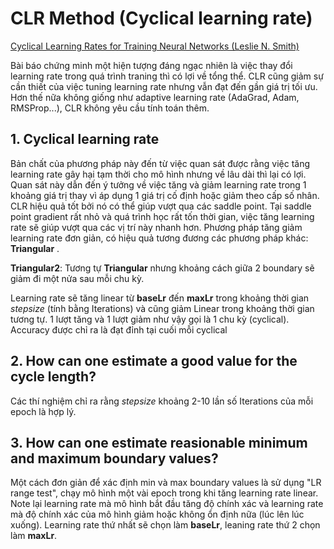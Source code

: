 # CLR Method (Cyclical learning rate)
[Cyclical Learning Rates for Training Neural Networks (Leslie N. Smith)](https://arxiv.org/pdf/1506.01186.pdf)

Bài báo chứng minh một hiện tượng đáng ngạc nhiên là việc thay đổi learning rate trong quá trình traning thì có lợi về tổng thể. CLR cũng giảm sự cần thiết của việc tuning learning rate nhưng vẫn đạt đến gần giá trị tối ưu. Hơn thế nữa không giống như adaptive learning rate (AdaGrad, Adam, RMSProp...), CLR không yêu cầu tính toán thêm.

## 1. Cyclical learning rate
Bản chất của phương pháp này đến từ việc quan sát được rằng việc tăng learning rate gây hại tạm thời cho mô hình nhưng về lâu dài thì lại có lợi. Quan sát này dẫn đến ý tưởng về việc tăng và giảm learning rate trong 1 khoảng giá trị thay vì áp dụng 1 giá trị cố định hoặc giảm theo cấp số nhân.
CLR hiệu quả tốt bởi nó có thể giúp vượt qua các saddle point. Tại saddle point gradient rất nhỏ và quá trình học rất tốn thời gian, việc tăng learning rate sẽ giúp vượt qua các vị trí này nhanh hơn.
Phương pháp tăng giảm learning rate đơn giản, có hiệu quả tương đương các phương pháp khác: **Triangular** . 

**Triangular2**:  Tương tự **Triangular** nhưng khoảng cách giữa 2 boundary sẽ giảm đi một nửa sau mỗi chu kỳ.
 
Learning rate sẽ tăng linear từ **baseLr** đến **maxLr** trong khoảng thời gian  *stepsize* (tính bằng Iterations) và cũng giảm Linear trong khoảng thời gian tương tự.
1 lượt tăng và 1 lượt giảm như vậy gọi là 1 chu kỳ (cyclical).
Accuracy được chỉ ra là đạt đỉnh tại cuối mỗi cyclical
## 2. How can one estimate a good value for the cycle length?
Các thí nghiệm chỉ ra rằng *stepsize* khoảng 2-10 lần số Iterations của mỗi epoch là hợp lý.
## 3. How can one estimate reasionable minimum and maximum boundary values?
Một cách đơn giản để xác định min và max boundary values là sử dụng "LR range test", chạy mô hình một vài epoch trong khi tăng learning rate linear. Note lại learning rate mà mô hình bắt đầu tăng độ chính xác và learning rate mà độ chính xác của mô hình giảm hoặc không ổn định nữa (lúc lên lúc xuống). Learning rate thứ nhất sẽ chọn làm **baseLr**, leaning rate thứ 2 chọn làm **maxLr**.  
